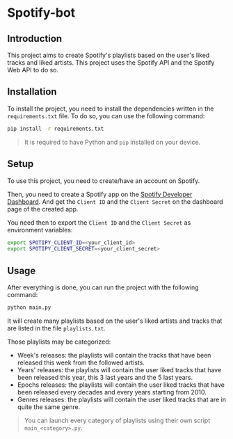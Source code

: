 # Spotify-bot

## Introduction

This project aims to create Spotify's playlists based on the user's liked tracks and liked artists. This project uses the Spotify API and the Spotify Web API to do so.

## Installation

To install the project, you need to install the dependencies written in the `requirements.txt` file. To do so, you can use the following command:

```bash
pip install -r requirements.txt
```

> It is required to have Python and `pip` installed on your device.

## Setup

To use this project, you need to create/have an account on Spotify.

Then, you need to create a Spotify app on the [Spotify Developer Dashboard](https://developer.spotify.com/dashboard/). And get the `Client ID` and the `Client Secret` on the dashboard page of the created app.

You need then to export the `Client ID` and the `Client Secret` as environment variables:

```bash
export SPOTIPY_CLIENT_ID=<your_client_id>
export SPOTIPY_CLIENT_SECRET=<your_client_secret>
```

## Usage

After everything is done, you can run the project with the following command:

```bash
python main.py
```

It will create many playlists based on the user's liked artists and tracks that are listed in the file `playlists.txt`.

Those playlists may be categorized:
- Week's releases: the playlists will contain the tracks that have been released this week from the followed artists.
- Years' releases: the playlists will contain the user liked tracks that have been released this year, this 3 last years and the 5 last years.
- Epochs releases: the playlists will contain the user liked tracks that have been released every decades and every years starting from 2010.
- Genres releases: the playlists will contain the user liked tracks that are in quite the same genre.

> You can launch every category of playlists using their own script `main_<category>.py`.